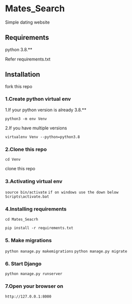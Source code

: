 # Mates_Search
Simple dating website

## Requirements
python 3.8.**

Refer requirements.txt

## Installation

fork this repo


### 1.Create python virtual env

1.If your python version is already 3.8.**

```python3 -m env Venv```  

2.If you have multiple versions
 
 ```virtualenv Venv --python=python3.8```

### 2.Clone this repo

```cd Venv```

clone this repo

### 3.Activating virtual env

```source bin/activate```
```if on windows use the down below```
```Scripts\activate.bat```


### 4.Installing requirements

```cd Mates_Seacrh```

```pip install -r requirements.txt```

### 5. Make migrations

```python manage.py makemigrations```
```python manage.py migrate```

### 6. Start Django

```python manage.py runserver```

### 7.Open your browser on

```http://127.0.0.1:8000```

